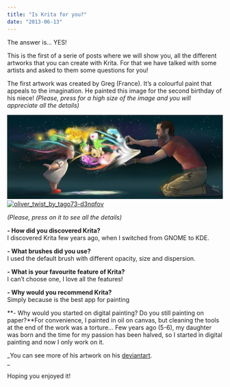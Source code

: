 ```yaml
---
title: "Is Krita for you?"
date: "2013-06-13"
---
```


The answer is… YES!

This is the first of a serie of posts where we will show you, all the different artworks that you can create with Krita. For that we have talked with some artists and asked to them some questions for you!

The first artwork was created by Greg (France). It’s a colourful paint that appeals to the imagination. He painted this image for the second birthday of his niece! _(Please, press for a high size of the image and you will appreciate all the details)_

[![](images/oliver_twist_by_tago73-d3nqfov.jpg)![oliver_twist_by_tago73-d3nqfov](http://kritawebshopblog.files.wordpress.com/2013/06/oliver_twist_by_tago73-d3nqfov.jpg?w=490&h=325)](http://kritawebshopblog.files.wordpress.com/2013/06/naia_and_the_magic_sketchbook_by_gregoo23-d66ggv4.jpg)

_(Please, press on it to see all the details)_

**\- How did you discovered Krita?**  
I discovered Krita few years ago, when I switched from GNOME to KDE.

**\- What brushes did you use?**  
I used the default brush with different opacity, size and dispersion.

**\- What is your favourite feature of Krita?**  
I can’t choose one, I love all the features!

**\- Why would you recommend Krita?**  
Simply because is the best app for painting

**\- Why would you started on digital painting? Do you still painting on paper?**For convenience, I painted in oil on canvas, but cleaning the tools at the end of the work was a torture… Few years ago (5-6), my daughter was born and the time for my passion has been halved, so I started in digital painting and now I only work on it.

_You can see more of his artwork on his [deviantart](http://tago73.deviantart.com/).  
_

Hoping you enjoyed it!
